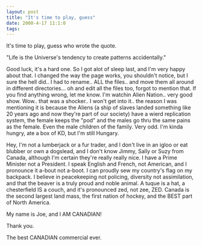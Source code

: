 ```yaml
---
layout: post
title: "It's time to play, guess"
date: 2000-4-17 11:1:0
tags: 
---
```


It's time to play, guess who wrote the quote.

"Life is the Universe's tendency to create patterns accidentally."

Good luck, it's a hard one. So I got alot of sleep last, and I'm very happy about that. I changed the way the page works, you shouldn't notice, but I sure the hell did.. I had to rename.. ALL the files.. and move them all around in different directories... oh and edit all the files too, forgot to mention that. If you find anything wrong, let me know. I'm watchin Alien Nation.. very good show. Wow.. that was a shocker.. I won't get into it.. the reason I was mentioning it is because the Aliens (a ship of slaves landed something like 20 years ago and now they're part of our society) have a wierd replication system, the female keeps the "pod" and the males go thru the same pains as the female. Even the male children of the family. Very odd. I'm kinda hungry, ate a box of KD, but I'm still Hungary.

Hey,
I'm not a lumberjack or a fur trader,
and I don't live in an igloo or eat blubber or own a dogslead,
and I don't know Jimmy, Sally or Suzy from Canada,
although I'm certain they're really really nice.
I have a Prime Minister not a President.
I speak English and French, not American,
and I pronounce it a-bout not a-boot.
I can proudly sew my country's flag on my backpack.
I believe in peacekeeping not policing, diversity not assimilation,
and that the beaver is a truly proud and noble animal.
A tuque is a hat, a chesterfield IS a couch,
and it's pronounced zed, not zee, ZED.
Canada is the second largest land mass,
the first nation of hockey,
and the BEST part of North America.

My name is Joe, and I AM CANADIAN!

Thank you.

The best CANADIAN commercial ever.

